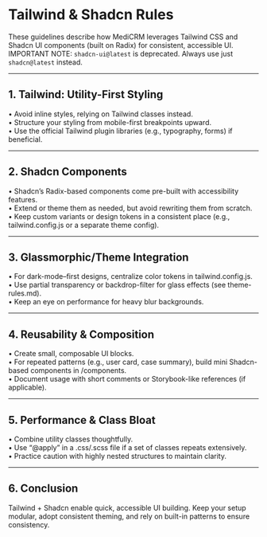 # Tailwind & Shadcn Rules

These guidelines describe how MediCRM leverages Tailwind CSS and Shadcn UI components (built on Radix) for consistent, accessible UI.
IMPORTANT NOTE: `shadcn-ui@latest` is deprecated. Always use just `shadcn@latest` instead.

---

## 1. Tailwind: Utility-First Styling

• Avoid inline styles, relying on Tailwind classes instead.  
• Structure your styling from mobile-first breakpoints upward.  
• Use the official Tailwind plugin libraries (e.g., typography, forms) if beneficial.

---

## 2. Shadcn Components

• Shadcn’s Radix-based components come pre-built with accessibility features.  
• Extend or theme them as needed, but avoid rewriting them from scratch.  
• Keep custom variants or design tokens in a consistent place (e.g., tailwind.config.js or a separate theme config).

---

## 3. Glassmorphic/Theme Integration

• For dark-mode–first designs, centralize color tokens in tailwind.config.js.  
• Use partial transparency or backdrop-filter for glass effects (see theme-rules.md).  
• Keep an eye on performance for heavy blur backgrounds.

---

## 4. Reusability & Composition

• Create small, composable UI blocks.  
• For repeated patterns (e.g., user card, case summary), build mini Shadcn-based components in /components.  
• Document usage with short comments or Storybook-like references (if applicable).

---

## 5. Performance & Class Bloat

• Combine utility classes thoughtfully.  
• Use “@apply” in a .css/.scss file if a set of classes repeats extensively.  
• Practice caution with highly nested structures to maintain clarity.

---

## 6. Conclusion

Tailwind + Shadcn enable quick, accessible UI building. Keep your setup modular, adopt consistent theming, and rely on built-in patterns to ensure consistency.